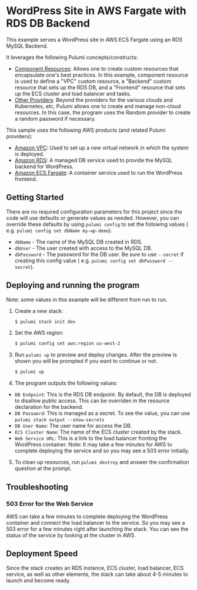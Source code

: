 # WordPress Site in AWS Fargate with RDS DB Backend

This example serves a WordPress site in AWS ECS Fargate using an RDS MySQL Backend.

It leverages the following Pulumi concepts/constructs:

- [Component Resources](https://www.pulumi.com/docs/intro/concepts/programming-model/#components): Allows one to create
  custom resources that encapsulate one's best practices. In this example, component resource is used to define a "VPC"
  custom resource, a "Backend" custom resource that sets up the RDS DB, and a "Frontend" resource that sets up the ECS
  cluster and load balancer and tasks.
- [Other Providers](https://www.pulumi.com/registry/): Beyond the providers for the various clouds and Kubernetes, etc,
  Pulumi allows one to create and manage non-cloud resources. In this case, the program uses the Random provider to
  create a random password if necessary.

This sample uses the following AWS products (and related Pulumi providers):

- [Amazon VPC](https://aws.amazon.com/vpc): Used to set up a new virtual network in which the system is deployed.
- [Amazon RDS](https://aws.amazon.com/rds): A managed DB service used to provide the MySQL backend for WordPress.
- [Amazon ECS Fargate](https://aws.amazon.com/fargate): A container service used to run the WordPress frontend.

## Getting Started

There are no required configuration parameters for this project since the code will use defaults or generate values as
needed.
However, you can override these defaults by using `pulumi config` to set the following values (
e.g. `pulumi config set dbName my-wp-demo`).

- `dbName` - The name of the MySQL DB created in RDS.
- `dbUser` - The user created with access to the MySQL DB.
- `dbPassword` - The password for the DB user. Be sure to use `--secret` if creating this config value (
  e.g. `pulumi config set dbPassword --secret`).

## Deploying and running the program

Note: some values in this example will be different from run to run.

1. Create a new stack:

   ```bash
   $ pulumi stack init dev
   ```

2. Set the AWS region:

   ```bash
   $ pulumi config set aws:region us-west-2
   ```

3. Run `pulumi up` to preview and deploy changes. After the preview is shown you will be
   prompted if you want to continue or not.

   ```bash
   $ pulumi up
   ```
4. The program outputs the following values:

- `DB Endpoint`: This is the RDS DB endpoint. By default, the DB is deployed to disallow public access. This can be
  overriden in the resource declaration for the backend.
- `DB Password`: This is managed as a secret. To see the value, you can use `pulumi stack output --show-secrets`
- `DB User Name`: The user name for access the DB.
- `ECS Cluster Name`: The name of the ECS cluster created by the stack.
- `Web Service URL`: This is a link to the load balancer fronting the WordPress container. Note: It may take a few
  minutes for AWS to complete deploying the service and so you may see a 503 error initially.

5. To clean up resources, run `pulumi destroy` and answer the confirmation question at the prompt.

## Troubleshooting

### 503 Error for the Web Service

AWS can take a few minutes to complete deploying the WordPress container and connect the load balancer to the service.
So you may see a 503 error for a few minutes right after launching the stack. You can see the status of the service by
looking at the cluster in AWS.

## Deployment Speed

Since the stack creates an RDS instance, ECS cluster, load balancer, ECS service, as well as other elements, the stack
can take about 4-5 minutes to launch and become ready.
